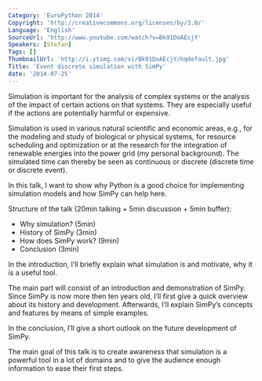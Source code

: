 ```yaml
---
Category: 'EuroPython 2014'
Copyright: 'http://creativecommons.org/licenses/by/3.0/'
Language: 'English'
SourceUrl: 'http://www.youtube.com/watch?v=Bk91DoAEcjY'
Speakers: [Stefan]
Tags: []
ThumbnailUrl: 'http://i.ytimg.com/vi/Bk91DoAEcjY/hqdefault.jpg'
Title: 'Event discrete simulation with SimPy'
date: '2014-07-25'
---
```

Simulation is important for the analysis of complex systems or the analysis of
the impact of certain actions on that systems. They are especially useful if
the actions are potentially harmful or expensive.

Simulation is used in various natural scientific and economic areas, e.g., for
the modeling and study of biological or physical systems, for resource
scheduling and optimization or at the research for the integration of renewable
energies into the power grid (my personal background). The simulated time can
thereby be seen as continuous or discrete (discrete time or discrete event).

In this talk, I want to show why Python is a good choice for implementing
simulation models and how SimPy can help here.

Structure of the talk (20min talking + 5min discussion + 5min buffer):

- Why simulation? (5min)
- History of SimPy (3min)
- How does SimPy work? (9min)
- Conclusion (3min)

In the introduction, I’ll briefly explain what simulation is and motivate, why
it is a useful tool.

The main part will consist of an introduction and demonstration of SimPy. Since
SimPy is now more then ten years old, I’ll first give a quick overview about
its history and development. Afterwards, I’ll explain SimPy’s concepts and
features by means of simple examples.

In the conclusion, I’ll give a short outlook on the future development of
SimPy.

The main goal of this talk is to create awareness that simulation is a powerful
tool in a lot of domains and to give the audience enough information to ease
their first steps.
